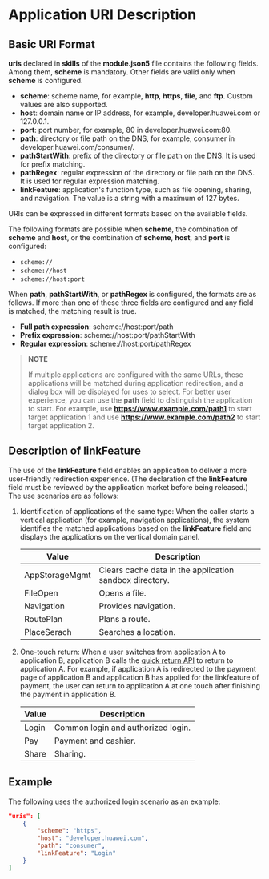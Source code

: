 # Application URI Description

## Basic URI Format

**uris** declared in **skills** of the **module.json5** file contains the following fields. Among them, **scheme** is mandatory. Other fields are valid only when **scheme** is configured.

- **scheme**: scheme name, for example, **http**, **https**, **file**, and **ftp**. Custom values are also supported.
- **host**: domain name or IP address, for example, developer.huawei.com or 127.0.0.1.
- **port**: port number, for example, 80 in developer.huawei.com:80.
- **path**: directory or file path on the DNS, for example, consumer in developer.huawei.com/consumer/.
- **pathStartWith**: prefix of the directory or file path on the DNS. It is used for prefix matching.
- **pathRegex**: regular expression of the directory or file path on the DNS. It is used for regular expression matching.
- **linkFeature**: application's function type, such as file opening, sharing, and navigation. The value is a string with a maximum of 127 bytes.

URIs can be expressed in different formats based on the available fields.

The following formats are possible when **scheme**, the combination of **scheme** and **host**, or the combination of **scheme**, **host**, and **port** is configured:

- `scheme://`
- `scheme://host`
- `scheme://host:port`    

When **path**, **pathStartWith**, or **pathRegex** is configured, the formats are as follows. If more than one of these three fields are configured and any field is matched, the matching result is true.

- **Full path expression**: scheme://host:port/path
- **Prefix expression**: scheme://host:port/pathStartWith
- **Regular expression**: scheme://host:port/pathRegex

> **NOTE**
> 
> If multiple applications are configured with the same URLs, these applications will be matched during application redirection, and a dialog box will be displayed for uses to select. For better user experience, you can use the **path** field to distinguish the application to start. For example, use **https://www.example.com/path1** to start target application 1 and use **https://www.example.com/path2** to start target application 2.

## Description of linkFeature

The use of the **linkFeature** field enables an application to deliver a more user-friendly redirection experience. (The declaration of the **linkFeature** field must be reviewed by the application market before being released.) The use scenarios are as follows:

1. Identification of applications of the same type: When the caller starts a vertical application (for example, navigation applications), the system identifies the matched applications based on the **linkFeature** field and displays the applications on the vertical domain panel.

    |Value|Description|
    |---|---|
    |AppStorageMgmt|Clears cache data in the application sandbox directory.|
    |FileOpen|Opens a file.|
    |Navigation|Provides navigation.|
    |RoutePlan|Plans a route.|
    |PlaceSerach|Searches a location.|

2. One-touch return: When a user switches from application A to application B, application B calls the [quick return API](../reference/apis-ability-kit/js-apis-inner-application-uiAbilityContext.md#uiabilitycontextbacktocallerabilitywithresult12) to return to application A. For example, if application A is redirected to the payment page of application B and application B has applied for the linkfeature of payment, the user can return to application A at one touch after finishing the payment in application B.

    |Value|Description|
    |---|---|
    |Login|Common login and authorized login.|
    |Pay|Payment and cashier.|
    |Share|Sharing.|

## Example


The following uses the authorized login scenario as an example:

```json
"uris": [
    {
        "scheme": "https",
        "host": "developer.huawei.com",
        "path": "consumer",
        "linkFeature": "Login"  
    }
]
```
